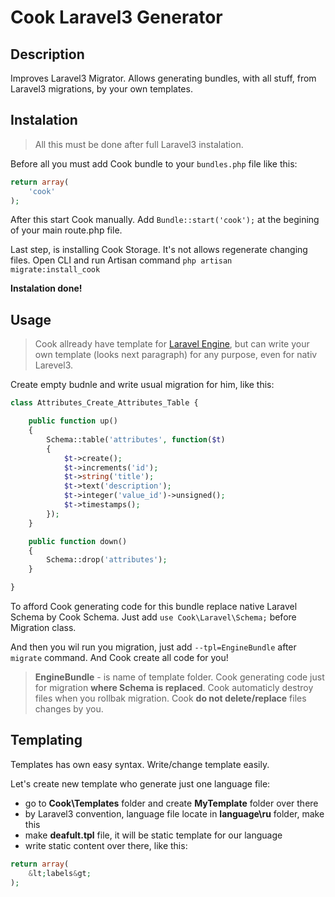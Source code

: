 Cook Laravel3 Generator
===================

Description
-----------

Improves Laravel3 Migrator.
Allows generating bundles, with all stuff, from Laravel3 migrations, by your own templates.

Instalation
-----------

> All this must be done after full Laravel3 instalation.

Before all you must add Cook bundle to your `bundles.php` file like this:
```php
return array(
    'cook'
);
```
After this start Cook manually. Add `Bundle::start('cook');` at the begining of your main route.php file.

Last step, is installing Cook Storage. It's not allows regenerate changing files. Open CLI and run Artisan command `php artisan migrate:install_cook`

**Instalation done!**

Usage
-----

> Cook allready have template for [Laravel
> Engine](https://github.com/mobileka/laravel-engine), but can write
> your own template (looks next paragraph) for any purpose, even for
> nativ Larevel3.

Create empty budnle and write usual migration for him, like this:
```php
class Attributes_Create_Attributes_Table {

	public function up()
	{
		Schema::table('attributes', function($t)
		{
			$t->create();
			$t->increments('id');
			$t->string('title');
			$t->text('description');
			$t->integer('value_id')->unsigned();
			$t->timestamps();
		});
	}

	public function down()
	{
		Schema::drop('attributes');
	}

}
```

To afford Cook generating code for this bundle replace native Laravel Schema by Cook Schema. Just add `use Cook\Laravel\Schema;` before Migration class.

And then you wil run you migration, just add `--tpl=EngineBundle` after `migrate` command. And Cook create all code for you! 

> **EngineBundle** - is name of template folder.
> Cook generating code just for migration **where Schema is replaced**.
> Cook automaticly destroy files when you rollbak migration.
> Cook **do not delete/replace** files changes by you.

Templating
----------

Templates has own easy syntax. Write/change template easily.

Let's create new template who generate just one language file:

 - go to **Cook\Templates** folder and create **MyTemplate** folder over there
 - by Laravel3 convention, language file locate in **language\ru** folder, make this
 - make **deafult.tpl** file, it will be static template for our language
 - write static content over there, like this: 
```php
return array(
	&lt;labels&gt;
);
```
